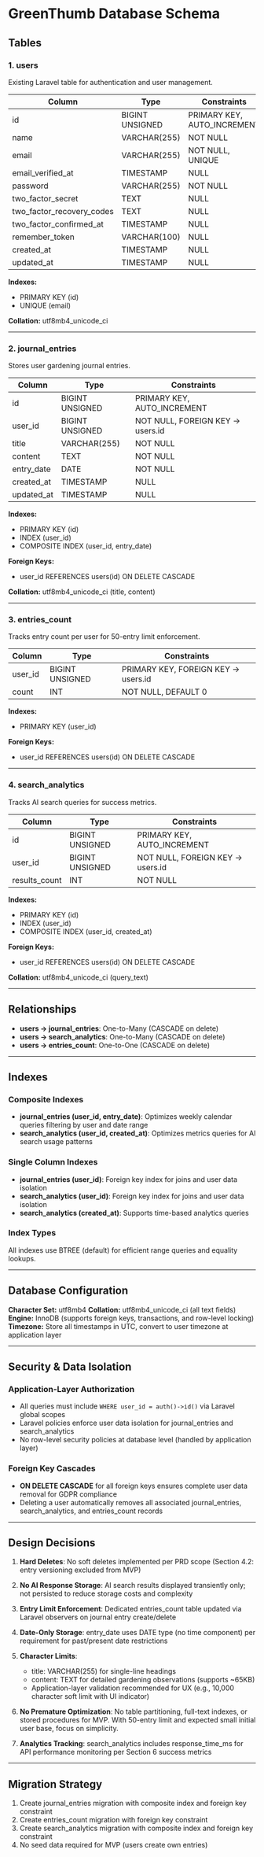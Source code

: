 # GreenThumb Database Schema

## Tables

### 1. users
Existing Laravel table for authentication and user management.

| Column | Type | Constraints |
|--------|------|-------------|
| id | BIGINT UNSIGNED | PRIMARY KEY, AUTO_INCREMENT |
| name | VARCHAR(255) | NOT NULL |
| email | VARCHAR(255) | NOT NULL, UNIQUE |
| email_verified_at | TIMESTAMP | NULL |
| password | VARCHAR(255) | NOT NULL |
| two_factor_secret | TEXT | NULL |
| two_factor_recovery_codes | TEXT | NULL |
| two_factor_confirmed_at | TIMESTAMP | NULL |
| remember_token | VARCHAR(100) | NULL |
| created_at | TIMESTAMP | NULL |
| updated_at | TIMESTAMP | NULL |

**Indexes:**
- PRIMARY KEY (id)
- UNIQUE (email)

**Collation:** utf8mb4_unicode_ci

---

### 2. journal_entries
Stores user gardening journal entries.

| Column | Type | Constraints |
|--------|------|-------------|
| id | BIGINT UNSIGNED | PRIMARY KEY, AUTO_INCREMENT |
| user_id | BIGINT UNSIGNED | NOT NULL, FOREIGN KEY → users.id |
| title | VARCHAR(255) | NOT NULL |
| content | TEXT | NOT NULL |
| entry_date | DATE | NOT NULL |
| created_at | TIMESTAMP | NULL |
| updated_at | TIMESTAMP | NULL |

**Indexes:**
- PRIMARY KEY (id)
- INDEX (user_id)
- COMPOSITE INDEX (user_id, entry_date)

**Foreign Keys:**
- user_id REFERENCES users(id) ON DELETE CASCADE

**Collation:** utf8mb4_unicode_ci (title, content)

---

### 3. entries_count
Tracks entry count per user for 50-entry limit enforcement.

| Column | Type | Constraints |
|--------|------|-------------|
| user_id | BIGINT UNSIGNED | PRIMARY KEY, FOREIGN KEY → users.id |
| count | INT | NOT NULL, DEFAULT 0 |

**Indexes:**
- PRIMARY KEY (user_id)

**Foreign Keys:**
- user_id REFERENCES users(id) ON DELETE CASCADE

---

### 4. search_analytics
Tracks AI search queries for success metrics.

| Column | Type | Constraints |
|--------|------|-------------|
| id | BIGINT UNSIGNED | PRIMARY KEY, AUTO_INCREMENT |
| user_id | BIGINT UNSIGNED | NOT NULL, FOREIGN KEY → users.id |
| results_count | INT | NOT NULL |

**Indexes:**
- PRIMARY KEY (id)
- INDEX (user_id)
- COMPOSITE INDEX (user_id, created_at)

**Foreign Keys:**
- user_id REFERENCES users(id) ON DELETE CASCADE

**Collation:** utf8mb4_unicode_ci (query_text)

---

## Relationships

- **users → journal_entries**: One-to-Many (CASCADE on delete)
- **users → search_analytics**: One-to-Many (CASCADE on delete)
- **users → entries_count**: One-to-One (CASCADE on delete)

---

## Indexes

### Composite Indexes
- **journal_entries (user_id, entry_date)**: Optimizes weekly calendar queries filtering by user and date range
- **search_analytics (user_id, created_at)**: Optimizes metrics queries for AI search usage patterns

### Single Column Indexes
- **journal_entries (user_id)**: Foreign key index for joins and user data isolation
- **search_analytics (user_id)**: Foreign key index for joins and user data isolation
- **search_analytics (created_at)**: Supports time-based analytics queries

### Index Types
All indexes use BTREE (default) for efficient range queries and equality lookups.

---

## Database Configuration

**Character Set:** utf8mb4
**Collation:** utf8mb4_unicode_ci (all text fields)
**Engine:** InnoDB (supports foreign keys, transactions, and row-level locking)
**Timezone:** Store all timestamps in UTC, convert to user timezone at application layer

---

## Security & Data Isolation

### Application-Layer Authorization
- All queries must include `WHERE user_id = auth()->id()` via Laravel global scopes
- Laravel policies enforce user data isolation for journal_entries and search_analytics
- No row-level security policies at database level (handled by application layer)

### Foreign Key Cascades
- **ON DELETE CASCADE** for all foreign keys ensures complete user data removal for GDPR compliance
- Deleting a user automatically removes all associated journal_entries, search_analytics, and entries_count records
---

## Design Decisions

1. **Hard Deletes**: No soft deletes implemented per PRD scope (Section 4.2: entry versioning excluded from MVP)

2. **No AI Response Storage**: AI search results displayed transiently only; not persisted to reduce storage costs and complexity

3. **Entry Limit Enforcement**: Dedicated entries_count table updated via Laravel observers on journal entry create/delete

4. **Date-Only Storage**: entry_date uses DATE type (no time component) per requirement for past/present date restrictions

5. **Character Limits**:
   - title: VARCHAR(255) for single-line headings
   - content: TEXT for detailed gardening observations (supports ~65KB)
   - Application-layer validation recommended for UX (e.g., 10,000 character soft limit with UI indicator)

6. **No Premature Optimization**: No table partitioning, full-text indexes, or stored procedures for MVP. With 50-entry limit and expected small initial user base, focus on simplicity.

7. **Analytics Tracking**: search_analytics includes response_time_ms for API performance monitoring per Section 6 success metrics

---

## Migration Strategy

1. Create journal_entries migration with composite index and foreign key constraint
3. Create entries_count migration with foreign key constraint
4. Create search_analytics migration with composite index and foreign key constraint
5. No seed data required for MVP (users create own entries)
